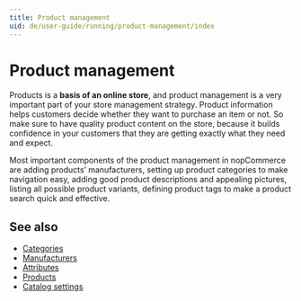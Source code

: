 ```yaml
---
title: Product management
uid: de/user-guide/running/product-management/index
---
```


# Product management

Products is a **basis of an online store**, and product management is a very important part of your store management strategy. Product information helps customers decide whether they want to purchase an item or not. So make sure to have quality product content on the store, because it builds confidence in your customers that they are getting exactly what they need and expect.

Most important components of the product management in nopCommerce are adding products’ manufacturers, setting up product categories to make navigation easy, adding good product descriptions and appealing pictures, listing all possible product variants, defining product tags to make a product search quick and effective.

## See also

* [Categories](xref:de/user-guide/running/product-management/categories)
* [Manufacturers](xref:de/user-guide/running/product-management/manufacturers)
* [Attributes](xref:de/user-guide/running/product-management/attributes/index)
* [Products](xref:de/user-guide/running/product-management/products/index)
* [Catalog settings](xref:de/user-guide/running/product-management/catalog-settings)